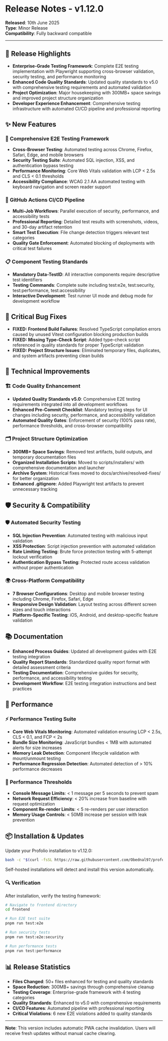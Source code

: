 # Release Notes - v1.12.0

**Released**: 10th June 2025  
**Type**: Minor Release  
**Compatibility**: Fully backward compatible

---

## 🎯 **Release Highlights**

- **Enterprise-Grade Testing Framework**: Complete E2E testing implementation with Playwright supporting cross-browser validation, security testing, and performance monitoring
- **Enhanced Code Quality Standards**: Updated quality standards to v5.0 with comprehensive testing requirements and automated validation
- **Project Optimization**: Major housekeeping with 300MB+ space savings and improved project structure organization
- **Developer Experience Enhancement**: Comprehensive testing infrastructure with automated CI/CD pipeline and professional reporting

## ✨ **New Features**

### 🧪 **Comprehensive E2E Testing Framework**

- **Cross-Browser Testing**: Automated testing across Chrome, Firefox, Safari, Edge, and mobile browsers
- **Security Testing Suite**: Automated SQL injection, XSS, and authentication bypass testing
- **Performance Monitoring**: Core Web Vitals validation with LCP < 2.5s and CLS < 0.1 thresholds
- **Accessibility Compliance**: WCAG 2.1 AA automated testing with keyboard navigation and screen reader support

### 🔄 **GitHub Actions CI/CD Pipeline**

- **Multi-Job Workflows**: Parallel execution of security, performance, and accessibility tests
- **Professional Reporting**: Detailed test results with screenshots, videos, and 30-day artifact retention
- **Smart Test Execution**: File change detection triggers relevant test categories
- **Quality Gate Enforcement**: Automated blocking of deployments with critical test failures

### 📋 **Component Testing Standards**

- **Mandatory Data-TestID**: All interactive components require descriptive test identifiers
- **Testing Commands**: Complete suite including test:e2e, test:security, test:performance, test:accessibility
- **Interactive Development**: Test runner UI mode and debug mode for development workflow

## 🐛 **Critical Bug Fixes**

- **FIXED: Frontend Build Failures**: Resolved TypeScript compilation errors caused by unused Vitest configuration blocking production builds
- **FIXED: Missing Type-Check Script**: Added type-check script referenced in quality standards for proper TypeScript validation
- **FIXED: Project Structure Issues**: Eliminated temporary files, duplicates, and system artifacts preventing clean builds

## 🔧 **Technical Improvements**

### 🏗️ **Code Quality Enhancement**

- **Updated Quality Standards v5.0**: Comprehensive E2E testing requirements integrated into all development workflows
- **Enhanced Pre-Commit Checklist**: Mandatory testing steps for UI changes including security, performance, and accessibility validation
- **Automated Quality Gates**: Enforcement of security (100% pass rate), performance thresholds, and cross-browser compatibility

### 🗂️ **Project Structure Optimization**

- **300MB+ Space Savings**: Removed test artifacts, build outputs, and temporary documentation files
- **Organized Installation Scripts**: Moved to scripts/installers/ with comprehensive documentation and launcher
- **Archive System**: Historical fixes moved to docs/archive/resolved-fixes/ for better organization
- **Enhanced .gitignore**: Added Playwright test artifacts to prevent unnecessary tracking

## 🛡️ **Security & Compatibility**

### 🛡️ **Automated Security Testing**

- **SQL Injection Prevention**: Automated testing with malicious input validation
- **XSS Protection**: Script injection prevention with automated validation
- **Rate Limiting Testing**: Brute force protection testing with 5-attempt lockout verification
- **Authentication Bypass Testing**: Protected route access validation without proper authentication

### 🌍 **Cross-Platform Compatibility**

- **7 Browser Configurations**: Desktop and mobile browser testing including Chrome, Firefox, Safari, Edge
- **Responsive Design Validation**: Layout testing across different screen sizes and touch interactions
- **Platform-Specific Testing**: iOS, Android, and desktop-specific feature validation

## 📚 **Documentation**

- **Enhanced Process Guides**: Updated all development guides with E2E testing integration
- **Quality Report Standards**: Standardized quality report format with detailed assessment criteria
- **Testing Documentation**: Comprehensive guides for security, performance, and accessibility testing
- **Development Workflow**: E2E testing integration instructions and best practices

## 🚀 **Performance**

### ⚡ **Performance Testing Suite**

- **Core Web Vitals Monitoring**: Automated validation ensuring LCP < 2.5s, CLS < 0.1, and FCP < 2s
- **Bundle Size Monitoring**: JavaScript bundles < 1MB with automated alerts for size increases
- **Memory Leak Detection**: Component lifecycle validation with mount/unmount testing
- **Performance Regression Detection**: Automated detection of > 10% performance decreases

### 🎯 **Performance Thresholds**

- **Console Message Limits**: < 1 message per 5 seconds to prevent spam
- **Network Request Efficiency**: < 20% increase from baseline with request optimization
- **Component Re-render Limits**: < 5 re-renders per user interaction
- **Memory Usage Controls**: < 50MB increase per session with leak prevention

## 📦 **Installation & Updates**

Update your Profolio installation to v1.12.0:

```bash
bash -c "$(curl -fsSL https://raw.githubusercontent.com/Obednal97/profolio/main/install-or-update.sh)"
```

Self-hosted installations will detect and install this version automatically.

### 🔍 **Verification**

After installation, verify the testing framework:

```bash
# Navigate to frontend directory
cd frontend

# Run E2E test suite
pnpm run test:e2e

# Run security tests
pnpm run test:e2e:security

# Run performance tests
pnpm run test:performance
```

## 📊 **Release Statistics**

- **Files Changed**: 50+ files enhanced for testing and quality standards
- **Space Reduction**: 300MB+ savings through comprehensive cleanup
- **Testing Coverage**: Enterprise-grade framework with 4 testing categories
- **Quality Standards**: Enhanced to v5.0 with comprehensive requirements
- **CI/CD Features**: Automated pipeline with professional reporting
- **Critical Violations**: 6 new E2E violations added to quality standards

---

**Note**: This version includes automatic PWA cache invalidation. Users will receive fresh updates without manual cache clearing.

